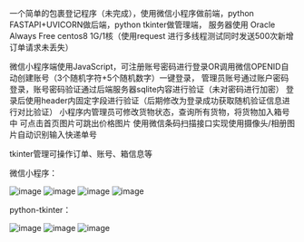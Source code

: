 一个简单的包裹登记程序（未完成），使用微信小程序做前端，python FASTAPI+UVICORN做后端，python tkinter做管理端，
服务器使用 Oracle Always Free centos8 1G/1核（使用request 进行多线程测试同时发送500次新增订单请求未丢失）

 微信小程序端使用JavaScript，可注册账号密码进行登录OR调用微信OPENID自动创建账号（3个随机字符+5个随机数字）一键登录，
 管理员账号通过账户密码登录，账号密码验证通过后端服务器sqlite内容进行验证（未对密码进行加密）
 登录后使用header内固定字段进行验证（后期修改为登录成功获取随机验证信息进行对比验证）
 小程序内管理员可修改货物状态，查询所有货物，将货物加入箱号中
 可点击首页图片可跳出价格图片
 使用微信条码扫描接口实现使用摄像头/相册图片自动识别输入快递单号

 tkinter管理可操作订单、账号、箱信息等

微信小程序：

![image](https://github.com/chenjijun/WeChatapp-python/assets/5528543/087ea6b9-0270-43f9-87a4-82cae31a3485)
![image](https://github.com/chenjijun/WeChatapp-python/assets/5528543/4b4e8d2f-b5ac-4c1e-8d5b-d94f07ba5d38)
![image](https://github.com/chenjijun/WeChatapp-python/assets/5528543/9a6cde48-df87-4f4c-aa0f-3f62ab0bcdb1)
![image](https://github.com/chenjijun/WeChatapp-python/assets/5528543/f716058e-61b1-4002-9dc4-32be3b1ac454)

python-tkinter：

![image](https://github.com/chenjijun/WeChatapp-python/assets/5528543/36115c62-d127-4afb-a638-09810d866eb2)
![image](https://github.com/chenjijun/WeChatapp-python/assets/5528543/494e734f-fe07-4faa-a029-280c513f96d5)
![image](https://github.com/chenjijun/WeChatapp-python/assets/5528543/fa25587f-46f7-4d89-92c8-58c316ecaab1)



